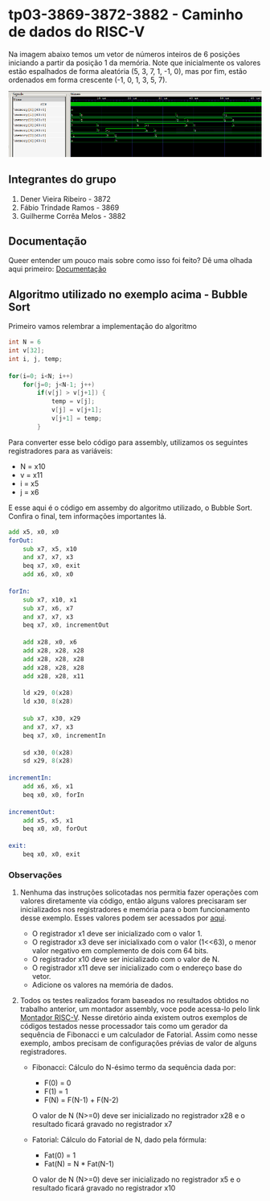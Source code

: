 # tp03-3869-3872-3882 - Caminho de dados do RISC-V

Na imagem abaixo temos um vetor de números inteiros de 6 posições iniciando a partir da posição 1 da memória. Note que inicialmente os valores estão espalhados de forma aleatória (5, 3, 7, 1, -1, 0), mas por fim, estão ordenados em forma crescente (-1, 0, 1, 3, 5, 7).

![Bubble Sort](./docs/bubble-sort-cut.png)

## Integrantes do grupo

1. Dener Vieira Ribeiro - 3872
2. Fábio Trindade Ramos - 3869
3. Guilherme Corrêa Melos - 3882

## Documentação

Queer entender um pouco mais sobre como isso foi feito? Dê uma olhada aqui primeiro: [Documentação](https://www.overleaf.com/read/txffpzyxjzhy)

## Algoritmo utilizado no exemplo acima - Bubble Sort

Primeiro vamos relembrar a implementação do algoritmo

```c
int N = 6
int v[32];
int i, j, temp;

for(i=0; i<N; i++)
    for(j=0; j<N-1; j++)
        if(v[j] > v[j+1]) {
            temp = v[j];
            v[j] = v[j+1];
            v[j+1] = temp;
        }
```

Para converter esse belo código para assembly, utilizamos os seguintes registradores para as variáveis:

* N = x10
* v = x11
* i = x5
* j = x6

E esse aqui é o código em assemby do algoritmo utilizado, o Bubble Sort. Confira o final, tem informações importantes lá.

```asm
add x5, x0, x0
forOut:
    sub x7, x5, x10
    and x7, x7, x3
    beq x7, x0, exit
    add x6, x0, x0

forIn:
    sub x7, x10, x1
    sub x7, x6, x7
    and x7, x7, x3
    beq x7, x0, incrementOut
    
    add x28, x0, x6
    add x28, x28, x28
    add x28, x28, x28
    add x28, x28, x28
    add x28, x28, x11

    ld x29, 0(x28)
    ld x30, 8(x28)

    sub x7, x30, x29
    and x7, x7, x3
    beq x7, x0, incrementIn

    sd x30, 0(x28)
    sd x29, 8(x28)

incrementIn:
    add x6, x6, x1
    beq x0, x0, forIn
        
incrementOut:
    add x5, x5, x1
    beq x0, x0, forOut

exit:
    beq x0, x0, exit
```

### Observações

1. Nenhuma das instruções solicotadas nos permitia fazer operações com valores diretamente via código, então alguns valores precisaram ser inicializados nos registradores e memória para o bom funcionamento desse exemplo. Esses valores podem ser acessados por [aqui](./src/inputs).  

    * O registrador x1 deve ser inicializado com o valor 1.
    * O registrador x3 deve ser inicialixado com o valor (1<<63), o menor valor negativo em complemento de dois com 64 bits.
    * O registrador x10 deve ser inicializado com o valor de N.
    * O registrador x11 deve ser inicializado com o endereço base do vetor.
    * Adicione os valores na memória de dados.

2. Todos os testes realizados foram baseados no resultados obtidos no trabalho anterior, um montador assembly, voce pode acessa-lo pelo link [Montador RISC-V](https://github.com/oc-ufv/tp02-3869-3872-3882). Nesse diretório ainda existem outros exemplos de códigos testados nesse processador tais como um gerador da sequência de Fibonacci e um calculador de Fatorial. Assim como nesse exemplo, ambos precisam de configurações prévias de valor de alguns registradores.

    * Fibonacci: Cálculo do N-ésimo termo da sequência dada por:
        * F(0) = 0
        * F(1) = 1
        * F(N) = F(N-1) + F(N-2)

        O valor de N (N>=0) deve ser inicializado no registrador x28 e o resultado ficará gravado no registrador x7

    * Fatorial: Cálculo do Fatorial de N, dado pela fórmula:
        * Fat(0) = 1
        * Fat(N) = N * Fat(N-1)

        O valor de N (N>=0) deve ser inicializado no registrador x5 e o resultado ficará gravado no registrador x10
